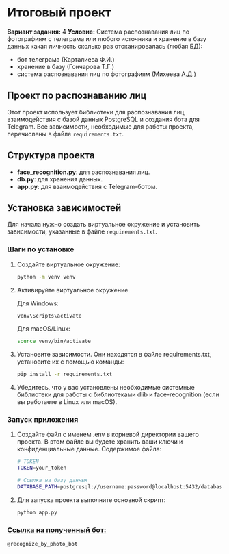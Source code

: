 # Итоговый проект
**Вариант задания:** 4
**Условие:**
Система распознавания лиц по фотографиям с телеграма или любого источника и хранение в базу данных какая личность сколько раз отсканировалась (любая БД):
* бот телеграма (Карталиева Ф.И.)
* хранение в базу (Гончарова Т.Г.)
* система распознавания лиц по фотографиям (Михеева А.Д.)

## Проект по распознаванию лиц
Этот проект использует библиотеки для распознавания лиц, взаимодействия с базой данных PostgreSQL и создания бота для Telegram. Все зависимости, необходимые для работы проекта, перечислены в файле `requirements.txt`.
## Структура проекта
- **face_recognition.py**: для распознавания лиц.
- **db.py**: для хранения данных.
- **app.py**: для взаимодействия с Telegram-ботом.
## Установка зависимостей
Для начала нужно создать виртуальное окружение и установить зависимости, указанные в файле `requirements.txt`. 

### Шаги по установке
1. Создайте виртуальное окружение:
   ```bash
   python -m venv venv
   ```
2. Активируйте виртуальное окружение.

   Для Windows:
   ```bash
   venv\Scripts\activate
   ```
   Для macOS/Linux:
   ```bash
   source venv/bin/activate
   ```
4. Установите зависимости. Они находятся в файле requirements.txt, установите их с помощью команды:
   ```bash
   pip install -r requirements.txt
   ```
5. Убедитесь, что у вас установлены необходимые системные библиотеки для работы с библиотеками dlib и face-recognition (если вы работаете в Linux или macOS).

### Запуск приложения  
1. Создайте файл с именем .env в корневой директории вашего проекта. В этом файле вы будете хранить ваши ключи и конфиденциальные данные. Содержимое файла:
   ```bash
   # TOKEN
   TOKEN=your_token

   # Ссылка на базу данных
   DATABASE_PATH=postgresql://username:password@localhost:5432/database_name
   ```
3. Для запуска проекта выполните основной скрипт:

   ```bash
   python app.py
   ```

 ### <ins> Ссылка на полученный бот:  </ins>
   ```bash
   @recognize_by_photo_bot
   ```
